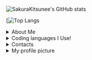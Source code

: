 ![SakuraKitsunee's GitHub stats](https://github-readme-stats.vercel.app/api?username=SakuraKitsunee&show_icons=true&theme=maroongold)


[![Top Langs](https://github-readme-stats.vercel.app/api/top-langs/?username=SakuraKitsunee&layout=compact&theme=maroongold)

<details>
  <summary>About Me</summary>
  
  Hi my name is SakuraKitsunee, but you can call me Sakura. i'm 13 years old, and can and will DUNK on you in basketball! 

</details>   

<details>
  <summary>Coding languages I Use!</summary>
  
  <ul>
  <li>JavaScript</li>
  <li>HTML</li>
  <li>Python</li>
  <li>Ruby</li>
</ul>
  

</details> 

<details>
  <summary>Contacts</summary>
  
  ツ゚ CONTACTS ツ゚
  
  My Main Email: calebthehufflepuff@gmail.com
  
  </details>

<details>
  <summary>My profile picture</summary>
  
   Photos Used:
  
  | Name | Image |
  | ---- | ----- |
  | Content | ![MSSY4308](https://user-images.githubusercontent.com/75956379/115273131-087ff500-a0f4-11eb-86cf-9751106ae3c7.JPEG)
